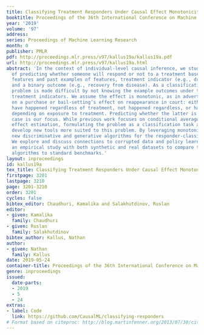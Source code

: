 ```yaml
---
title: Classifying Treatment Responders Under Causal Effect Monotonicity
booktitle: Proceedings of the 36th International Conference on Machine Learning
year: '2019'
volume: '97'
address: 
series: Proceedings of Machine Learning Research
month: 0
publisher: PMLR
pdf: http://proceedings.mlr.press/v97/kallus19a/kallus19a.pdf
url: http://proceedings.mlr.press/v97/kallus19a.html
abstract: 'In the context of individual-level causal inference, we study the problem
  of predicting whether someone will respond or not to a treatment based on their
  features and past examples of features, treatment indicator (e.g., drug/no drug),
  and a binary outcome (e.g., recovery from disease). As a classification task, the
  problem is made difficult by not knowing the example outcomes under the opposite
  treatment indicators. We assume the effect is monotonic, as in advertising’s effect
  on a purchase or bail-setting’s effect on reappearance in court: either it would
  have happened regardless of treatment, not happened regardless, or happened only
  depending on exposure to treatment. Predicting whether the latter is latently the
  case is our focus. While previous work focuses on conditional average treatment
  effect estimation, formulating the problem as a classification task allows us to
  develop new tools more suited to this problem. By leveraging monotonicity, we develop
  new discriminative and generative algorithms for the responder-classification problem.
  We explore and discuss connections to corrupted data and policy learning. We provide
  an empirical study with both synthetic and real datasets to compare these specialized
  algorithms to standard benchmarks.'
layout: inproceedings
id: kallus19a
tex_title: Classifying Treatment Responders Under Causal Effect Monotonicity
firstpage: 3201
lastpage: 3210
page: 3201-3210
order: 3201
cycles: false
bibtex_editor: Chaudhuri, Kamalika and Salakhutdinov, Ruslan
editor:
- given: Kamalika
  family: Chaudhuri
- given: Ruslan
  family: Salakhutdinov
bibtex_author: Kallus, Nathan
author:
- given: Nathan
  family: Kallus
date: 2019-05-24
container-title: Proceedings of the 36th International Conference on Machine Learning
genre: inproceedings
issued:
  date-parts:
  - 2019
  - 5
  - 24
extras:
- label: Code
  link: https://github.com/CausalML/classifying-responders
# Format based on citeproc: http://blog.martinfenner.org/2013/07/30/citeproc-yaml-for-bibliographies/
---
```

